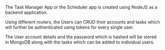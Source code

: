 The Task Manager App or the Scheduler app is created using NodeJS as a backend application.

Using different routers, the Users can CRUD their accounts and tasks which will further be authenticated using tokens for every single user.

The User account details and the password which is hashed will be stored in MongoDB along with the tasks which can be added to individual users.



